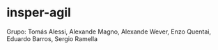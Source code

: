 # insper-agil

Grupo: Tomás Alessi, Alexande Magno, Alexande Wever, Enzo Quentai, Eduardo Barros, Sergio Ramella
